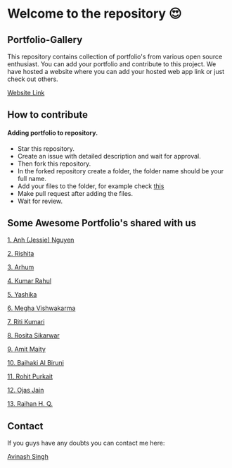 # Welcome to the repository 😍

## Portfolio-Gallery

This repository contains collection of portfolio's from various open source enthusiast. You can add your portfolio and contribute to this project. We have hosted a website where you can add your hosted web app link or just check out others.

[Website Link](https://avinash201199.github.io/Portfolio-Collection/)

## How to contribute

#### Adding portfolio to repository.

- Star this repository.
- Create an issue with detailed description and wait for approval.
- Then fork this repository.
- In the forked repository create a folder, the folder name should be your full name.
- Add your files to the folder, for example check [this](https://github.com/avinash201199/Portfolio-Collection/tree/main/Alex-main)
- Make pull request after adding the files.
- Wait for review.


## Some Awesome Portfolio's shared with us

[1. Anh (Jessie) Nguyen](https://www.jessieanhnguyen.com/)

[2. Rishita](https://rishitashaw.github.io/)

[3. Arhum](https://arhumportfolio.web.app/)

[4. Kumar Rahul](https://igotabadidea.github.io/)

[5. Yashika](https://yashika.netlify.app/)

[6. Megha Vishwakarma](https://megha-vishwakarma.github.io/cv/)

[7. Riti Kumari](https://ritiportfolio.glitch.me/#home)

[8. Rosita Sikarwar](https://portfolio-rosita.netlify.app/)

[9. Amit Maity](https://maityamit.github.io/maityamit-portfolio)

[10. Baihaki Al Biruni](https://baihakialbiruni.dev)

[11. Rohit Purkait](https://www.rohitpurkait.tech/)

[12. Ojas Jain](https://myportfolio-67882.web.app/#/)

[13. Raihan H. Q.](https://hidesec.tech/)

## Contact

If you guys have any doubts you can contact me here:

 [Avinash Singh](https://www.instagram.com/lets__code/)
